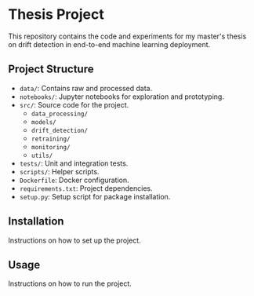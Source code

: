 # Thesis Project

This repository contains the code and experiments for my master's thesis on drift detection in end-to-end machine learning deployment.

## Project Structure

- `data/`: Contains raw and processed data.
- `notebooks/`: Jupyter notebooks for exploration and prototyping.
- `src/`: Source code for the project.
  - `data_processing/`
  - `models/`
  - `drift_detection/`
  - `retraining/`
  - `monitoring/`
  - `utils/`
- `tests/`: Unit and integration tests.
- `scripts/`: Helper scripts.
- `Dockerfile`: Docker configuration.
- `requirements.txt`: Project dependencies.
- `setup.py`: Setup script for package installation.

## Installation

Instructions on how to set up the project.

## Usage

Instructions on how to run the project.
